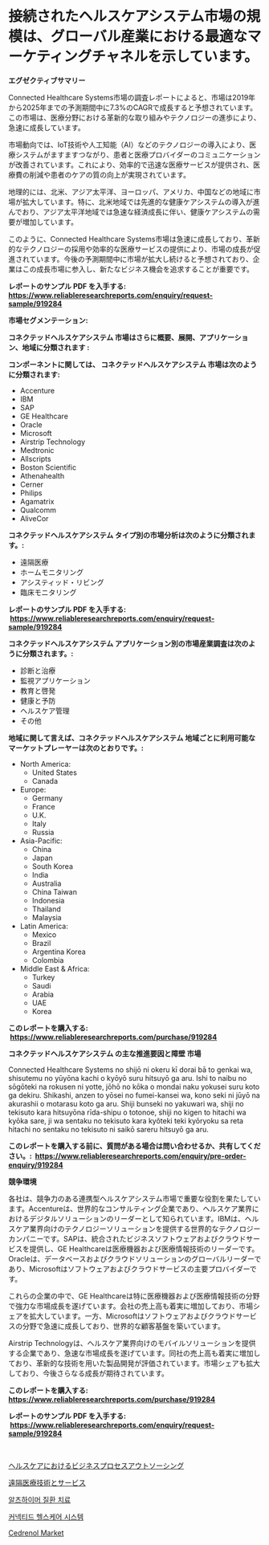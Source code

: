 <p><h1>接続されたヘルスケアシステム市場の規模は、グローバル産業における最適なマーケティングチャネルを示しています。</h1></p><p><strong>エグゼクティブサマリー</strong></p>
<p><p>Connected Healthcare Systems市場の調査レポートによると、市場は2019年から2025年までの予測期間中に7.3%のCAGRで成長すると予想されています。この市場は、医療分野における革新的な取り組みやテクノロジーの進歩により、急速に成長しています。</p><p>市場動向では、IoT技術や人工知能（AI）などのテクノロジーの導入により、医療システムがますますつながり、患者と医療プロバイダーのコミュニケーションが改善されています。これにより、効率的で迅速な医療サービスが提供され、医療費の削減や患者のケアの質の向上が実現されています。</p><p>地理的には、北米、アジア太平洋、ヨーロッパ、アメリカ、中国などの地域に市場が拡大しています。特に、北米地域では先進的な健康ケアシステムの導入が進んでおり、アジア太平洋地域では急速な経済成長に伴い、健康ケアシステムの需要が増加しています。</p><p>このように、Connected Healthcare Systems市場は急速に成長しており、革新的なテクノロジーの採用や効率的な医療サービスの提供により、市場の成長が促進されています。今後の予測期間中に市場が拡大し続けると予想されており、企業はこの成長市場に参入し、新たなビジネス機会を追求することが重要です。</p></p>
<p><strong>レポートのサンプル PDF を入手する: <a href="https://www.reliableresearchreports.com/enquiry/request-sample/919284">https://www.reliableresearchreports.com/enquiry/request-sample/919284</a></strong></p>
<p><strong>市場セグメンテーション:</strong></p>
<p><strong> コネクテッドヘルスケアシステム 市場はさらに概要、展開、アプリケーション、地域に分類されます :</strong></p>
<p><strong>コンポーネントに関しては、 コネクテッドヘルスケアシステム 市場は次のように分類されます: &nbsp;</strong></p>
<p><ul><li>Accenture</li><li>IBM</li><li>SAP</li><li>GE Healthcare</li><li>Oracle</li><li>Microsoft</li><li>Airstrip Technology</li><li>Medtronic</li><li>Allscripts</li><li>Boston Scientific</li><li>Athenahealth</li><li>Cerner</li><li>Philips</li><li>Agamatrix</li><li>Qualcomm</li><li>AliveCor</li></ul></p>
<p><strong> コネクテッドヘルスケアシステム タイプ別の市場分析は次のように分類されます。:</strong></p>
<p><ul><li>遠隔医療</li><li>ホームモニタリング</li><li>アシスティッド・リビング</li><li>臨床モニタリング</li></ul></p>
<p><strong>レポートのサンプル PDF を入手する: &nbsp;<a href="https://www.reliableresearchreports.com/enquiry/request-sample/919284">https://www.reliableresearchreports.com/enquiry/request-sample/919284</a></strong></p>
<p><strong> コネクテッドヘルスケアシステム アプリケーション別の市場産業調査は次のように分類されます。:</strong></p>
<p><ul><li>診断と治療</li><li>監視アプリケーション</li><li>教育と啓発</li><li>健康と予防</li><li>ヘルスケア管理</li><li>その他</li></ul></p>
<p><strong>地域に関して言えば、コネクテッドヘルスケアシステム 地域ごとに利用可能なマーケットプレーヤーは次のとおりです。:</strong></p>
<p><ul>
    <li>
        North America:
        <ul>
            <li>United States</li>
            <li>Canada</li>
        </ul>
    </li>
    <li>
        Europe:
        <ul>
            <li>Germany</li>
            <li>France</li>
            <li>U.K.</li>
            <li>Italy</li>
            <li>Russia</li>
        </ul>
    </li>
    <li>
        Asia-Pacific:
        <ul>
            <li>China</li>
            <li>Japan</li>
            <li>South Korea</li>
            <li>India</li>
            <li>Australia</li>
            <li>China Taiwan</li>
            <li>Indonesia</li>
            <li>Thailand</li>
            <li>Malaysia</li>
        </ul>
    </li>
    <li>
        Latin America:
        <ul>
            <li>Mexico</li>
            <li>Brazil</li>
            <li>Argentina Korea</li>
            <li>Colombia</li>
        </ul>
    </li>
    <li>
        Middle East & Africa:
        <ul>
            <li>Turkey</li>
            <li>Saudi</li>
            <li>Arabia</li>
            <li>UAE</li>
            <li>Korea</li>
        </ul>
    </li>
    </ul></p>
<p><strong>このレポートを購入する: &nbsp;<a href="https://www.reliableresearchreports.com/purchase/919284">https://www.reliableresearchreports.com/purchase/919284</a></strong></p>
<p><strong>コネクテッドヘルスケアシステム の主な推進要因と障壁 市場</strong></p>
<p><p>Connected Healthcare Systems no shijō ni okeru kī dorai bā to genkai wa, shisutemu no yūyōna kachi o kyōyō suru hitsuyō ga aru. Ishi to naibu no sōgōteki na rokusen ni yotte, jōhō no kōka o mondai naku yokusei suru koto ga dekiru. Shikashi, anzen to yōsei no fumei-kansei wa, kono seki ni jūyō na akurashii o motarasu koto ga aru. Shiji bunseki no yakuwari wa, shiji no tekisuto kara hitsuyōna rīda-shipu o totonoe, shiji no kigen to hitachi wa kyōka sare, ji wa sentaku no tekisuto kara kyôteki teki kyōryoku sa reta hitachi no sentaku no tekisuto ni saikō sareru hitsuyō ga aru.</p></p>
<p><strong>このレポートを購入する前に、質問がある場合は問い合わせるか、共有してください。:&nbsp; <a href="https://www.reliableresearchreports.com/enquiry/pre-order-enquiry/919284">https://www.reliableresearchreports.com/enquiry/pre-order-enquiry/919284</a></strong></p>
<p><strong>競争環境</strong></p>
<p><p>各社は、競争力のある連携型ヘルスケアシステム市場で重要な役割を果たしています。Accentureは、世界的なコンサルティング企業であり、ヘルスケア業界におけるデジタルソリューションのリーダーとして知られています。IBMは、ヘルスケア業界向けのテクノロジーソリューションを提供する世界的なテクノロジーカンパニーです。SAPは、統合されたビジネスソフトウェアおよびクラウドサービスを提供し、GE Healthcareは医療機器および医療情報技術のリーダーです。Oracleは、データベースおよびクラウドソリューションのグローバルリーダーであり、Microsoftはソフトウェアおよびクラウドサービスの主要プロバイダーです。</p><p>これらの企業の中で、GE Healthcareは特に医療機器および医療情報技術の分野で強力な市場成長を遂げています。会社の売上高も着実に増加しており、市場シェアを拡大しています。一方、Microsoftはソフトウェアおよびクラウドサービスの分野で急速に成長しており、世界的な顧客基盤を築いています。</p><p>Airstrip Technologyは、ヘルスケア業界向けのモバイルソリューションを提供する企業であり、急速な市場成長を遂げています。同社の売上高も着実に増加しており、革新的な技術を用いた製品開発が評価されています。市場シェアも拡大しており、今後さらなる成長が期待されています。</p></p>
<p><strong>このレポートを購入する: &nbsp; <a href="https://www.reliableresearchreports.com/purchase/919284">https://www.reliableresearchreports.com/purchase/919284</a></strong></p>
<p><strong>レポートのサンプル PDF を入手する: &nbsp;<a href="https://www.reliableresearchreports.com/enquiry/request-sample/919284">https://www.reliableresearchreports.com/enquiry/request-sample/919284</a></strong><strong></strong></p>
<p>&nbsp;</p>
<p><p><a href="https://github.com/mohamedbakry57/Market-Research-Report-List-2/blob/main/7501772182823.md">ヘルスケアにおけるビジネスプロセスアウトソーシング</a></p><p><a href="https://github.com/lababdou/Market-Research-Report-List-2/blob/main/2500869182824.md">遠隔医療技術とサービス</a></p><p><a href="https://github.com/laholand/Market-Research-Report-List-2/blob/main/1339334182821.md">알츠하이머 질환 치료</a></p><p><a href="https://github.com/sougarounis/Market-Research-Report-List-2/blob/main/5782401182822.md">커넥티드 헬스케어 시스템</a></p><p><a href="https://github.com/mharielmesa/Market-Research-Report-List-2/blob/main/cedrenol-market.md">Cedrenol Market</a></p></p>